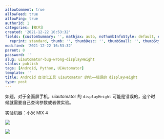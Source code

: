```yaml
---
allowComment: true
allowFeed: true
allowPing: true
authorId: 1
categories: [技术]
created: '2021-12-22 16:53:32'
fields: {customSummary: '', mathjax: auto, noThumbInfoStyle: default, outdatedNotice: 'no',
  reprint: standard, thumb: '', thumbDesc: '', thumbSmall: '', thumbStyle: default}
modified: '2021-12-22 16:53:32'
parent: 0
password: ''
slug: uiautomator-bug-wrong-displayHeight
status: publish
tags: [Android, Python, UIAutomator]
template: ''
title: Android 自动化工具 uiautomator 的坑——错误的 displayHeight
type: post
---
```

如题，对于全面屏手机，uiautomator 的 `displayHeight` 可能是错误的，这个时候就需要自己查询参数或者做实验。

实验机器：小米 MIX 4

![](https://cdn.jsdelivr.net/gh/JeffersonQin/blog-asset@latest/usr/picgo/20211227012938.png)

![](https://cdn.jsdelivr.net/gh/JeffersonQin/blog-asset@latest/usr/picgo/20211227014009.png)
